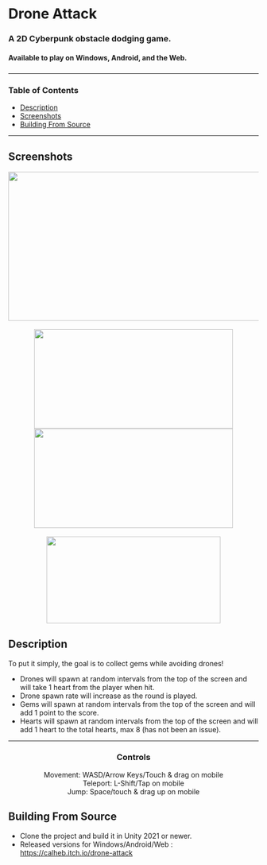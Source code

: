 # Drone Attack

<h3 align='left'>
  A 2D Cyberpunk obstacle dodging game.
  <br><h4 align='left'>Available to play on Windows, Android, and the Web.<h4>
<h3>
  
###
---
  ### Table of Contents

- [Description](#description)
- [Screenshots](#screenshots)
- [Building From Source](#building-from-source)
  

---

 ## Screenshots



<div class='container'align='center'>
  <img src="https://github.com/ctrl-alt-caleb/DroneAttack/blob/master/Images/DA_Desktop.gif" width="600" height="300"><br><br>
</div>

<div class='container'align='center'>
  <img src="https://github.com/ctrl-alt-caleb/DroneAttack/blob/master/Images/DAScreenshot1.png" width="400" height="200">
  <img src="https://github.com/ctrl-alt-caleb/DroneAttack/blob/master/Images/DAScreenshot2.png" width="400" height="200">
</div>

<div class='container'align='center'>
  <br><img src="https://github.com/ctrl-alt-caleb/DroneAttack/blob/master/Images/DroneAttackAndroid.gif" width="350" height="175"><br>
</div>
  

## Description
  
  To put it simply, the goal is to collect gems while avoiding drones!<br>
  
  - Drones will spawn at random intervals from the top of the screen and will take 1 heart from the player when hit.
  - Drone spawn rate will increase as the round is played.
  - Gems will spawn at random intervals from the top of the screen and will add 1 point to the score.
  - Hearts will spawn at random intervals from the top of the screen and will add 1 heart to the total hearts, max 8 (has not been an issue).
  ---
  
  <div align='center'>
    <h3>Controls</h3>
    Movement: WASD/Arrow Keys/Touch & drag on mobile<br>
    Teleport: L-Shift/Tap on mobile<br>
    Jump: Space/touch & drag up on mobile<br>
  </div>
  
  
## Building From Source

- Clone the project and build it in Unity 2021 or newer.
- Released versions for Windows/Android/Web : https://calheb.itch.io/drone-attack
